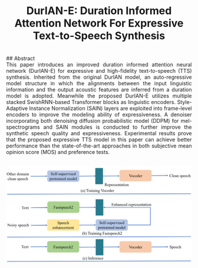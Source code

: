 # <center> DurIAN-E:  Duration Informed Attention Network For Expressive Text-to-Speech Synthesis</center>
<br>
## Abstract
<div style="text-align: justify"> This paper introduces an improved  duration informed attention neural network (DurIAN-E) for expressive and high-fidelity  text-to-speech  (TTS) synthesis.  Inherited from the original DurIAN model, an auto-regressive model structure in which the alignments between the input linguistic information and the output acoustic features are inferred from a duration model is adopted. Meanwhile the proposed DurIAN-E utilizes multiple stacked SwishRNN-based Transformer blocks as linguistic encoders.
Style-Adaptive Instance Normalization (SAIN) layers are exploited into 
frame-level encoders to improve the modeling ability of expressiveness.
A  denoiser incorporating both  denoising diffusion probabilistic model (DDPM) for mel-spectrograms and SAIN modules is conducted to further improve the synthetic  speech quality and expressiveness.
Experimental results prove that the proposed expressive TTS model in this paper can achieve better performance than the state-of-the-art approaches  in both subjective mean opinion score (MOS) and preference tests. </div> 

<br>

![arch](images/abc.png)

<br>
